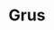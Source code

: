 ---
title: "Grus"
hashtag: grus
borders:
  - Indus
  - Microscopium
  - Phoenix
  - Piscis Austrinus
  - Sculptor
  - Tucana
layout: hashtag
tags:
  - Crane
  - Constellation
---